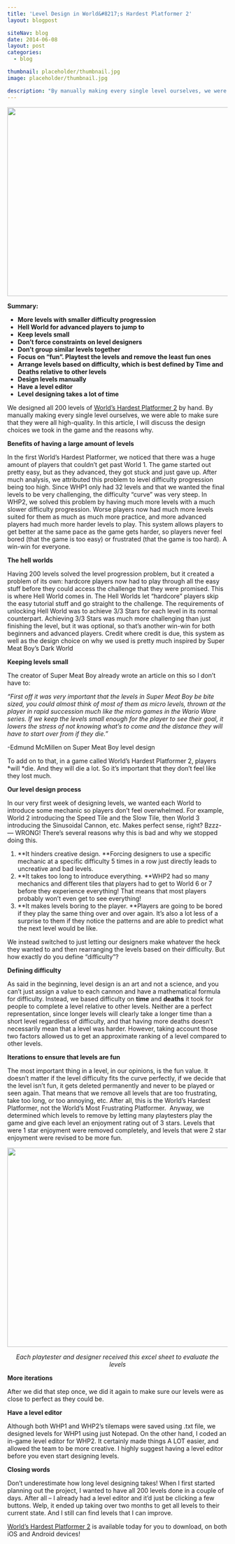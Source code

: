 ```yaml
---
title: 'Level Design in World&#8217;s Hardest Platformer 2'
layout: blogpost

siteNav: blog
date: 2014-06-08
layout: post
categories:
  - blog

thumbnail: placeholder/thumbnail.jpg
image: placeholder/thumbnail.jpg

description: "By manually making every single level ourselves, we were able to make sure that they were all high-quality."
---
```


<img class="aligncenter" src="http://i.imgur.com/lJImoGN.png" alt="" width="746" height="431" />

**Summary:**

  * **More levels with smaller difficulty progression**
  * **Hell World for advanced players to jump to**
  * **Keep levels small**
  * **Don’t force constraints on level designers**
  * **Don’t group similar levels together**
  * **Focus on “fun”. Playtest the levels and remove the least fun ones**
  * **Arrange levels based on difficulty, which is best defined by Time and Deaths relative to other levels**
  * **Design levels manually**
  * **Have a level editor**
  * **Level designing takes a lot of time**

We designed all 200 levels of <a href="http://fortunessolace.com/whp2thegame" target="_blank">World’s Hardest Platformer 2</a> by hand. By manually making every single level ourselves, we were able to make sure that they were all high-quality. In this article, I will discuss the design choices we took in the game and the reasons why.

**Benefits of having a large amount of levels**

In the first World’s Hardest Platformer, we noticed that there was a huge amount of players that couldn’t get past World 1. The game started out pretty easy, but as they advanced, they got stuck and just gave up. After much analysis, we attributed this problem to level difficulty progression being too high. Since WHP1 only had 32 levels and that we wanted the final levels to be very challenging, the difficulty “curve” was very steep. In WHP2, we solved this problem by having much more levels with a much slower difficulty progression. Worse players now had much more levels suited for them as much as much more practice, and more advanced players had much more harder levels to play. This system allows players to get better at the same pace as the game gets harder, so players never feel bored (that the game is too easy) or frustrated (that the game is too hard). A win-win for everyone.

**The hell worlds**

Having 200 levels solved the level progression problem, but it created a problem of its own: hardcore players now had to play through all the easy stuff before they could access the challenge that they were promised. This is where Hell World comes in. The Hell Worlds let “hardcore” players skip the easy tutorial stuff and go straight to the challenge. The requirements of unlocking Hell World was to achieve 3/3 Stars for each level in its normal counterpart. Achieving 3/3 Stars was much more challenging than just finishing the level, but it was optional, so that’s another win-win for both beginners and advanced players. Credit where credit is due, this system as well as the design choice on why we used is pretty much inspired by Super Meat Boy’s Dark World

**Keeping levels small**

The creator of Super Meat Boy already wrote an article on this so I don’t have to:

*“First off it was very important that the levels in Super Meat Boy be bite sized, you could almost think of most of them as micro levels, thrown at the player in rapid succession much like the micro games in the Wario Ware series. If we keep the levels small enough for the player to see their goal, it lowers the stress of not knowing what&#8217;s to come and the distance they will have to start over from if they die.”*

-Edmund McMillen on Super Meat Boy level design

To add on to that, in a game called World’s Hardest Platformer 2, players *will *die. And they will die a lot. So it’s important that they don’t feel like they lost much.

**Our level design process**

In our very first week of designing levels, we wanted each World to introduce some mechanic so players don’t feel overwhelmed. For example, World 2 introducing the Speed Tile and the Slow Tile, then World 3 introducing the Sinusoidal Cannon, etc. Makes perfect sense, right? Bzzz- &#8212; WRONG! There’s several reasons why this is bad and why we stopped doing this.

  1. **It hinders creative design. **Forcing designers to use a specific mechanic at a specific difficulty 5 times in a row just directly leads to uncreative and bad levels.
  2. **It takes too long to introduce everything. **WHP2 had so many mechanics and different tiles that players had to get to World 6 or 7 before they experience everything! That means that most players probably won’t even get to see everything!
  3. **It makes levels boring to the player. **Players are going to be bored if they play the same thing over and over again. It’s also a lot less of a surprise to them if they notice the patterns and are able to predict what the next level would be like.

We instead switched to just letting our designers make whatever the heck they wanted to and then rearranging the levels based on their difficulty. But how exactly do you define “difficulty”?

**Defining difficulty**

As said in the beginning, level design is an art and not a science, and you can’t just assign a value to each cannon and have a mathematical formula for difficulty. Instead, we based difficulty on **time** and **deaths** it took for people to complete a level relative to other levels. Neither are a perfect representation, since longer levels will clearly take a longer time than a short level regardless of difficulty, and that having more deaths doesn’t necessarily mean that a level was harder. However, taking account those two factors allowed us to get an approximate ranking of a level compared to other levels.

**Iterations to ensure that levels are fun**

The most important thing in a level, in our opinions, is the fun value. It doesn’t matter if the level difficulty fits the curve perfectly, if we decide that the level isn’t fun, it gets deleted permanently and never to be played or seen again. That means that we remove all levels that are too frustrating, take too long, or too annoying, etc. After all, this is the World’s Hardest Platformer, not the World’s Most Frustrating Platformer.  Anyway, we determined which levels to remove by letting many playtesters play the game and give each level an enjoyment rating out of 3 stars. Levels that were 1 star enjoyment were removed completely, and levels that were 2 star enjoyment were revised to be more fun.

<img class="aligncenter" src="http://i.imgur.com/p1Daklw.png" alt="" width="675" height="455" />

<p style="text-align: center;">
  <em>Each playtester and designer received this excel sheet to evaluate the levels</em>
</p>

**More iterations**

After we did that step once, we did it again to make sure our levels were as close to perfect as they could be.

**Have a level editor**

Although both WHP1 and WHP2’s tilemaps were saved using .txt file, we designed levels for WHP1 using just Notepad. On the other hand, I coded an in-game level editor for WHP2. It certainly made things A LOT easier, and allowed the team to be more creative. I highly suggest having a level editor before you even start designing levels.

**Closing words**

Don’t underestimate how long level designing takes! When I first started planning out the project, I wanted to have all 200 levels done in a couple of days. After all – I already had a level editor and it’d just be clicking a few buttons. Welp, it ended up taking over two months to get all levels to their current state. And I still can find levels that I can improve.

<a href="http://fortunessolace.com/whp2thegame" target="_blank">World&#8217;s Hardest Platformer 2</a> is available today for you to download, on both iOS and Android devices!

&nbsp;

&nbsp;